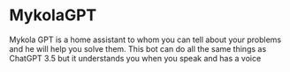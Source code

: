# MykolaGPT
Mykola GPT is a home assistant to whom you can tell about your problems and he will help you solve them. This bot can do all the same things as ChatGPT 3.5 but it understands you when you speak and has a voice

